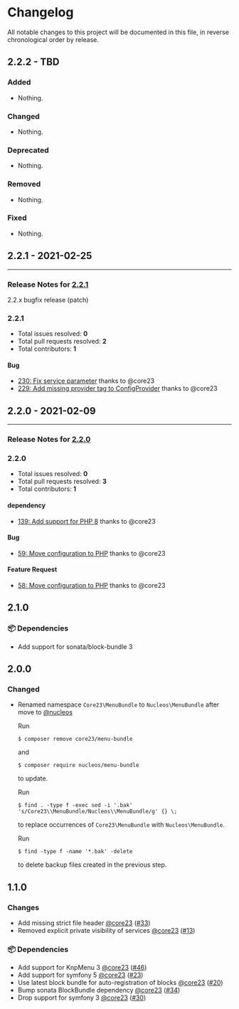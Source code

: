 # Changelog

All notable changes to this project will be documented in this file, in reverse chronological order by release.

## 2.2.2 - TBD

### Added

- Nothing.

### Changed

- Nothing.

### Deprecated

- Nothing.

### Removed

- Nothing.

### Fixed

- Nothing.

## 2.2.1 - 2021-02-25


-----

### Release Notes for [2.2.1](https://github.com/nucleos/NucleosMenuBundle/milestone/2)

2.2.x bugfix release (patch)

### 2.2.1

- Total issues resolved: **0**
- Total pull requests resolved: **2**
- Total contributors: **1**

#### Bug

 - [230: Fix service parameter](https://github.com/nucleos/NucleosMenuBundle/pull/230) thanks to @core23
 - [229: Add missing provider tag to ConfigProvider](https://github.com/nucleos/NucleosMenuBundle/pull/229) thanks to @core23

## 2.2.0 - 2021-02-09



-----

### Release Notes for [2.2.0](https://github.com/nucleos/NucleosMenuBundle/milestone/1)



### 2.2.0

- Total issues resolved: **0**
- Total pull requests resolved: **3**
- Total contributors: **1**

#### dependency

 - [139: Add support for PHP 8](https://github.com/nucleos/NucleosMenuBundle/pull/139) thanks to @core23

#### Bug

 - [59: Move configuration to PHP](https://github.com/nucleos/NucleosMenuBundle/pull/59) thanks to @core23

#### Feature Request

 - [58: Move configuration to PHP](https://github.com/nucleos/NucleosMenuBundle/pull/58) thanks to @core23

## 2.1.0

### 📦 Dependencies

- Add support for sonata/block-bundle 3

## 2.0.0

### Changed

* Renamed namespace `Core23\MenuBundle` to `Nucleos\MenuBundle` after move to [@nucleos]

  Run

  ```
  $ composer remove core23/menu-bundle
  ```

  and

  ```
  $ composer require nucleos/menu-bundle
  ```

  to update.

  Run

  ```
  $ find . -type f -exec sed -i '.bak' 's/Core23\\MenuBundle/Nucleos\\MenuBundle/g' {} \;
  ```

  to replace occurrences of `Core23\MenuBundle` with `Nucleos\MenuBundle`.

  Run

  ```
  $ find -type f -name '*.bak' -delete
  ```

  to delete backup files created in the previous step.


## 1.1.0

### Changes

- Add missing strict file header [@core23] ([#33])
- Removed explicit private visibility of services [@core23] ([#13])

### 📦 Dependencies

- Add support for KnpMenu 3 [@core23] ([#46])
- Add support for symfony 5 [@core23] ([#23])
- Use latest block bundle for auto-registration of blocks [@core23] ([#20])
- Bump sonata BlockBundle dependency [@core23] ([#34])
- Drop support for symfony 3 [@core23] ([#30])

[#46]: https://github.com/nucleos/NucleosMenuBundle/pull/46
[#34]: https://github.com/nucleos/NucleosMenuBundle/pull/34
[#33]: https://github.com/nucleos/NucleosMenuBundle/pull/33
[#30]: https://github.com/nucleos/NucleosMenuBundle/pull/30
[#23]: https://github.com/nucleos/NucleosMenuBundle/pull/23
[#20]: https://github.com/nucleos/NucleosMenuBundle/pull/20
[#13]: https://github.com/nucleos/NucleosMenuBundle/pull/13
[@nucleos]: https://github.com/nucleos
[@core23]: https://github.com/core23
